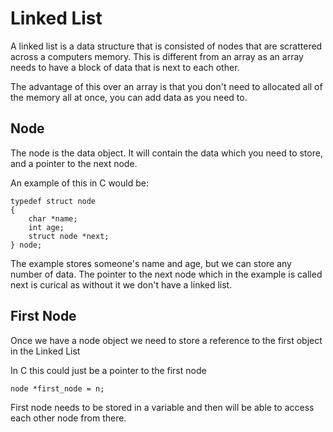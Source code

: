 # Linked List

A linked list is a data structure that is consisted of nodes that are scrattered across a computers memory.  This is different from an array as an array needs to have a block of data that is next to each other. 

The advantage of this over an array is that you don't need to allocated all of the memory all at once, you can add data as you need to.

## Node

The node is the data object.  It will contain the data which you need to store, and a pointer to the next node.

An example of this in C would be:
```
typedef struct node
{
    char *name;
    int age;
    struct node *next;
} node;
```

The example stores someone's name and age, but we can store any number of data.  The pointer to the next node which in the example is called next is curical as without it we don't have a linked list.

## First Node

Once we have a node object we need to store a reference to the first object in the Linked List

In C this could just be a pointer to the first node
```
node *first_node = n;
```

First node needs to be stored in a variable and then will be able to access each other node from there.